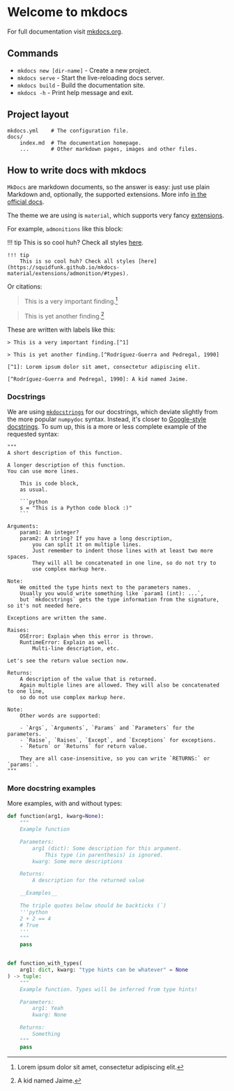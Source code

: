 # Welcome to mkdocs

For full documentation visit [mkdocs.org](https://www.mkdocs.org).

## Commands

* `mkdocs new [dir-name]` - Create a new project.
* `mkdocs serve` - Start the live-reloading docs server.
* `mkdocs build` - Build the documentation site.
* `mkdocs -h` - Print help message and exit.

## Project layout

    mkdocs.yml    # The configuration file.
    docs/
        index.md  # The documentation homepage.
        ...       # Other markdown pages, images and other files.

##  How to write docs with mkdocs

`MkDocs` are markdown documents, so the answer is easy: just use plain Markdown and, optionally, the supported extensions. More info [in the official docs](https://www.mkdocs.org/user-guide/writing-your-docs/#writing-with-markdown).

The theme we are using is `material`, which supports very fancy [extensions](https://squidfunk.github.io/mkdocs-material/extensions/admonition/).

For example, `admonitions` like this block:

!!! tip
    This is so cool huh? Check all styles [here](https://squidfunk.github.io/mkdocs-material/extensions/admonition/#types).

```
!!! tip
    This is so cool huh? Check all styles [here](https://squidfunk.github.io/mkdocs-material/extensions/admonition/#types).

```

Or citations:

> This is a very important finding.[^1]

> This is yet another finding.[^Rodríguez-Guerra and Pedregal, 1990]

[^1]: Lorem ipsum dolor sit amet, consectetur adipiscing elit.

[^Rodríguez-Guerra and Pedregal, 1990]: A kid named Jaime.

These are written with labels like this:

```
> This is a very important finding.[^1]

> This is yet another finding.[^Rodríguez-Guerra and Pedregal, 1990]

[^1]: Lorem ipsum dolor sit amet, consectetur adipiscing elit.

[^Rodríguez-Guerra and Pedregal, 1990]: A kid named Jaime.
```

### Docstrings

We are using [`mkdocstrings`](https://pawamoy.github.io/mkdocstrings/) for our docstrings, which deviate slightly from the more popular `numpydoc` syntax. Instead, it's closer to [Google-style docstrings](https://sphinxcontrib-napoleon.readthedocs.io/en/latest/example_google.html). To sum up, this is a more or less complete example of the requested syntax:

    """
    A short description of this function.

    A longer description of this function.
    You can use more lines.

        This is code block,
        as usual.

        ```python
        s = "This is a Python code block :)"
        ```

    Arguments:
        param1: An integer?
        param2: A string? If you have a long description,
            you can split it on multiple lines.
            Just remember to indent those lines with at least two more spaces.
            They will all be concatenated in one line, so do not try to
            use complex markup here.

    Note:
        We omitted the type hints next to the parameters names.
        Usually you would write something like `param1 (int): ...`,
        but `mkdocstrings` gets the type information from the signature, so it's not needed here.

    Exceptions are written the same.

    Raises:
        OSError: Explain when this error is thrown.
        RuntimeError: Explain as well.
            Multi-line description, etc.

    Let's see the return value section now.

    Returns:
        A description of the value that is returned.
        Again multiple lines are allowed. They will also be concatenated to one line,
        so do not use complex markup here.

    Note:
        Other words are supported:

        - `Args`, `Arguments`, `Params` and `Parameters` for the parameters.
        - `Raise`, `Raises`, `Except`, and `Exceptions` for exceptions.
        - `Return` or `Returns` for return value.

        They are all case-insensitive, so you can write `RETURNS:` or `params:`.
    """

### More docstring examples

More examples, with and without types:

```python
def function(arg1, kwarg=None):
    """
    Example function

    Parameters:
        arg1 (dict): Some description for this argument.
            This type (in parenthesis) is ignored.
        kwarg: Some more descriptions

    Returns:
        A description for the returned value

    __Examples__

    The triple quotes below should be backticks (`)
    '''python
    2 + 2 == 4
    # True
    '''
    """
    pass


def function_with_types(
    arg1: dict, kwarg: "type hints can be whatever" = None
) -> tuple:
    """
    Example function. Types will be inferred from type hints!

    Parameters:
        arg1: Yeah
        kwarg: None

    Returns:
        Something
    """
    pass
```
